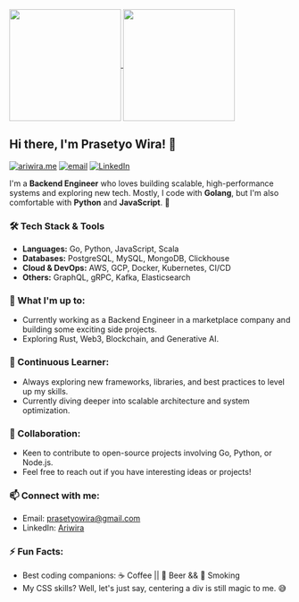 <a href="https://github.com/prasetyowira">
  <img height=200 align="center" src="https://github-readme-stats.vercel.app/api?username=prasetyowira&show_icons=true&include_all_commits=true&rank_icon=github&theme=dark" />
</a>
<a href="https://github.com/prasetyowira">
  <img height=200 align="center" src="https://github-readme-stats.vercel.app/api/top-langs/?username=prasetyowira&layout=compact&hide=blade,html,CSS,makefile&&size_weight=0.5&count_weight=0.5" />
</a>


## Hi there, I'm Prasetyo Wira! 👋

[![ariwira.me](https://img.shields.io/static/v1?label=Website&message=%20&logo=Ruby&style=flat-square&logoColor=white)](https://prasetyowira.github.io)
[![email](https://img.shields.io/static/v1?label=Email&message=%20&logo=Gmail&style=flat-square&logoColor=white)](mailto:prasetyowira@gmail.com)
[![LinkedIn](https://img.shields.io/static/v1?label=LinkedIn&message=%20&logo=LinkedIn&style=flat-square&logoColor=blue)](https://www.linkedin.com/in/ariwira/)


I'm a **Backend Engineer** who loves building scalable, high-performance systems and exploring new tech. Mostly, I code with **Golang**, but I'm also comfortable with **Python** and **JavaScript**. 🚀

### 🛠️ Tech Stack & Tools
- **Languages:** Go, Python, JavaScript, Scala
- **Databases:** PostgreSQL, MySQL, MongoDB, Clickhouse
- **Cloud & DevOps:** AWS, GCP, Docker, Kubernetes, CI/CD
- **Others:** GraphQL, gRPC, Kafka, Elasticsearch

### 🔭 What I'm up to:
- Currently working as a Backend Engineer in a marketplace company and building some exciting side projects.
- Exploring Rust, Web3, Blockchain, and Generative AI.

### 🌱 Continuous Learner:
- Always exploring new frameworks, libraries, and best practices to level up my skills.
- Currently diving deeper into scalable architecture and system optimization.

### 👯 Collaboration:
- Keen to contribute to open-source projects involving Go, Python, or Node.js.
- Feel free to reach out if you have interesting ideas or projects!

### 📫 Connect with me:
- Email: [prasetyowira@gmail.com](mailto:prasetyowira@gmail.com)
- LinkedIn: [Ariwira](https://www.linkedin.com/in/ariwira)

### ⚡ Fun Facts:
- Best coding companions: ☕️ Coffee || 🍺 Beer && 🚬 Smoking
- My CSS skills? Well, let's just say, centering a div is still magic to me. 😅

